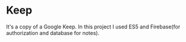 # Keep

It's a copy of a Google Keep. In this project I used ES5 and Firebase(for authorization and database for notes).
